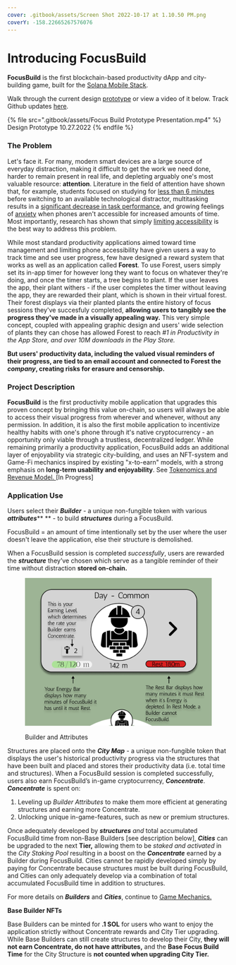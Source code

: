 ```yaml
---
cover: .gitbook/assets/Screen Shot 2022-10-17 at 1.10.50 PM.png
coverY: -158.22665267576076
---
```


# Introducing FocusBuild

**FocusBuild** is the first blockchain-based productivity dApp and city-building game, built for the [Solana Mobile Stack](https://solanamobile.com/).

Walk through the current design [prototype](https://www.figma.com/proto/KAMiD8jZHfC8so6ZKsobGZ/FocusBuild?node-id=293%3A716\&scaling=min-zoom\&page-id=89%3A495\&starting-point-node-id=293%3A716) or view a video of it below. Track Github updates [here](https://github.com/FocusBuild/FocusBuild).

{% file src=".gitbook/assets/Focus Build Prototype Presentation.mp4" %}
Design Prototype 10.27.2022
{% endfile %}

### The Problem

Let's face it. For many, modern smart devices are a large source of everyday distraction, making it difficult to get the work we need done, harder to remain present in real life, and depleting arguably one's most valuable resource: **attention**. Literature in the field of attention have shown that, for example, students focused on studying for [less than 6 minutes ](https://www.sciencedirect.com/science/article/abs/pii/S0747563212003305)before switching to an available technological distractor, multitasking results in a [significant decrease in task performance](https://educationaltechnologyjournal.springeropen.com/articles/10.1186/s41239-018-0096-z), and growing feelings of [anxiety](https://www.sciencedirect.com/science/article/abs/pii/S0747563214002805) when phones aren't accessible for increased amounts of time. Most importantly, research has shown that simply [limiting accessibility](https://d1wqtxts1xzle7.cloudfront.net/39356054/Conquering-Digital-Distraction-with-cover-page-v2.pdf?Expires=1666987258\&Signature=BrnumQQTok52qb3UIxomZL9UCTPlNd6rKkw2ze8P-OC3LZs7WqQpjd-h8fGew6i0arLd0TeiUnKetivQ6yXKqvR704D8S5rYyM60zt9x7nYBNbC52bPDe5oGiNIcYqhZu3I\~fIDpvM5jP0tyvR8HMsVZ5FvrvJTeXuByF9KFnoN0svAXvoPN1Z\~F1k3hf3JVQ-RQXW3c5aKg3AjemEbYxk9nIFFhWR24fj7xGJ-xan0ejgumNo\~NTo9suDg8xgi9lJRWrCksP2MeGHx2A6llydciAxVdFXxA86gzsi\~aUzKGlD5y7iWEW042WFsIYBzVDl5PqcJG-j6ZSUoqq-bxKw\_\_\&Key-Pair-Id=APKAJLOHF5GGSLRBV4ZA) is the best way to address this problem.

While most standard productivity applications aimed toward time management and limiting phone accessibility have given users a way to track time and see user progress, few have designed a reward system that works as well as an application called **Forest**. To use Forest, users simply set its in-app timer for however long they want to focus on whatever they're doing, and once the timer starts, a tree begins to plant. If the user leaves the app, their plant withers - if the user completes the timer without leaving the app, they are rewarded their plant, which is shown in their virtual forest. Their forest displays via their planted plants the entire history of focus sessions they've succesfuly completed, **allowing users to tangibly see the progress they've made in a visually appealing way.** This very simple concept, coupled with appealing graphic design and users' wide selection of plants they can chose has allowed Forest to reach _#1 in Productivity in the App Store, and over 10M downloads in the Play Store._

**But users' productivity data, including the valued visual reminders of their progress, are tied to an email account and connected to Forest the **_**company**_**, creating risks for erasure and censorship.**&#x20;

### **Project Description**

**FocusBuild** is the first productivity mobile application that upgrades this proven concept by bringing this value on-chain, so users will always be able to access their visual progress from wherever and whenever, without any permission. In addition, it is also the first mobile application to incentivize healthy habits with one's phone through it's native cryptocurrency - an opportunity only viable through a trustless, decentralized ledger. While remaining primarily a productivity application, FocusBuild adds an additional layer of enjoyability via strategic city-building, and uses an NFT-system and Game-Fi mechanics inspired by existing "x-to-earn" models, with a strong emphasis on **long-term usability and enjoyability**. See [Tokenomics and Revenue Model. ](tokenomics-and-revenue-model.md)\[In Progress]

### **Application Use**

Users select their _**Builder** -_ a unique non-fungible token with various _**attributes**_** ** - to build _**structures**_ during a FocusBuild.&#x20;

FocusBuild = an amount of time intentionally set by the user where the user doesn't leave the application, else their structure is demolished.&#x20;

When a FocusBuild session is completed _successfully_, users are rewarded the _**structure**_ they’ve chosen which serve as a tangible reminder of their time without distraction **stored on-chain.**

<figure><img src=".gitbook/assets/Screen Shot 2022-10-12 at 2.33.17 PM.png" alt=""><figcaption><p>Builder and Attributes</p></figcaption></figure>

Structures are placed onto the _**City Map**_ - a unique non-fungible token that displays the user's historical productivity progress via the structures that have been built and placed and stores their productivity data (i.e. total time and structures). When a FocusBuild session is completed successfully, users also earn FocusBuild’s in-game cryptocurrency, _**Concentrate**_. _**Concentrate**_ is spent on:

1. Leveling up _Builder Attributes_ to make them more efficient at generating structures and earning more Concentrate.
2. Unlocking unique in-game-features, such as new or premium structures.

Once adequately developed by _**structures**_ _and_ total accumulated FocusBuild time from non-Base Builders \[see description below], _**Cities**_ can be upgraded to the next **Tier,** allowing them to be _staked and activated_ in the _City Staking Pool_ resulting in a boost on the _**Concentrate**_ earned by a Builder during FocusBuild. Cities cannot be rapidly developed simply by paying for Concentrate because structures must be built during FocusBuild, and Cities can only adequately develop via a combination of total accumulated FocusBuild time in addition to structures.&#x20;

For more details on _**Builders**_ and _**Cities**_, continue to [Game Mechanics.](game-mechanics/)

**Base Builder NFTs**&#x20;

Base Builders can be minted for **.1 SOL** for users who want to enjoy the application strictly without Concentrate rewards and City Tier upgrading. While Base Builders can still create structures to develop their City, **they will not earn Concentrate,  do not have attributes,** and the **Base Focus Build Time** for the City Structure is **not counted when upgrading City Tier.** &#x20;
